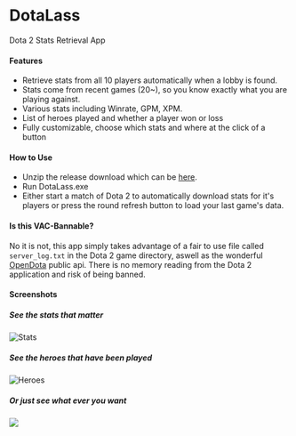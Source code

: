 # DotaLass
Dota 2 Stats Retrieval App
#### Features
- Retrieve stats from all 10 players automatically when a lobby is found.
- Stats come from recent games (20~), so you know exactly what you are playing against.
- Various stats including Winrate, GPM, XPM.
- List of heroes played and whether a player won or loss
- Fully customizable, choose which stats and where at the click of a button
#### How to Use
- Unzip the release download which can be [here](https://github.com/heartofimpetus/DotaLass/releases/tag/1.0).
- Run DotaLass.exe
- Either start a match of Dota 2 to automatically download stats for it's players or press the round refresh button to load your last game's data.

#### Is this VAC-Bannable?
No it is not, this app simply takes advantage of a fair to use file called `server_log.txt` in the Dota 2 game directory, aswell as the wonderful [OpenDota](https://www.opendota.com/) public api.
There is no memory reading from the Dota 2 application and risk of being banned.
#### Screenshots
##### See the stats that matter
![Stats](http://i.imgur.com/W5VUJSk.png)
##### See the heroes that have been played
![Heroes](http://i.imgur.com/eRXucyT.png)
##### Or just see what ever you want
![](http://i.imgur.com/SNftSKg.png)